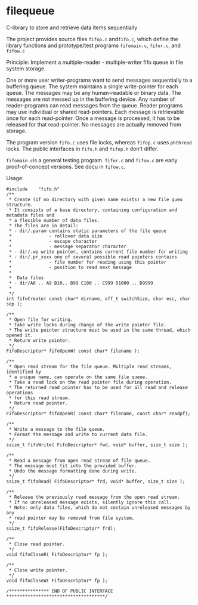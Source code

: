 filequeue
=========

C-library to store and retrieve data items sequentially

The project provides source files `fifop.c` and`fifo.c`, which define
the library functions and
prototype/test programs `fifomain.c`, `fifor.c`, and `fifow.c`

Principle:
Implement a multiple-reader - multiple-writer fifo queue in file system storage.

One or more user writer-programs want to send messages sequentially to a buffering queue.
The system maintains a single write-pointer for each queue.
The messages may be any human-readable or binary data.
The messages are not messed up in the buffering device.
Any number of reader-programs can read messages from the queue.
Reader programs may use individual or shared read-pointers.
Each message is retrievable once for each read-pointer.
Once a message is processed, it has to be released for that read-pointer.
No messages are actually removed from storage.

The program version `fifo.c` uses file locks, whereas `fifop.c` uses `phthread` locks.
The public interfaces in `fifo.h` and `fifop.h` don't differ.

`fifomain.c`is a general testing program.
`fifor.c` and `fifow.c` are early proof-of-concept versions. See docu in `fifow.c`.

Usage:
```
#include	"fifo.h"
/**
 * Create (if no directory with given name exists) a new file queu structure.
 * It consists of a base directory, containing configuration and metadata files and
 * a flexible number of data files.
 * The files are in detail:
 * - dir/.param contains static parameters of the file queue
 *              - rollover data size
 *              - escape character
 *              - message separator character
 * - dir/.wp write pointer, contains current file number for writing
 * - dir/.pr_xxxx one of several possible read pointers contains
 *   			- file number for reading using this pointer
 *   			- position to read next message
 *
 *  Data files
 * - dir/A0 .. A9 B10.. B99 C100 .. C999 D1000 .. D9999 
 *
 */
int fifoCreate( const char* dirname, off_t switchSize, char esc, char sep );

/**
 * Open file for writing.
 * Take write locks during change of the write pointer file.
 * The write pointer structure must be used in the same thread, which opened it.
 * Return write pointer.
 */
FifoDescriptor* fifoOpenW( const char* filename );

/**
 * Open read stream for the file queue. Multiple read streams, identified by
 * a unique name, can operate on the same file queue.
 * Take a read lock on the read pointer file during operation.
 * The returned read pointer has to be used for all read and release operations
 * for this read stream.
 * Return read pointer.
 */
FifoDescriptor* fifoOpenR( const char* filename, const char* readpf);

/**
 * Write a message to the file queue.
 * Format the message and write to current data file.
 */
ssize_t fifoWrite( FifoDescriptor* fwd, void* buffer, size_t size );

/**
 * Read a message from open read stream of file queue.
 * The message must fit into the provided buffer.
 * Undo the message formatting done during write.
 */
ssize_t fifoRead( FifoDescriptor* frd, void* buffer, size_t size );

/**
 * Release the previously read message from the open read stream.
 * If no unreleased message exists, silently ignore this call.
 * Note: only data files, which do not contain unreleased messages by any
 * read pointer may be removed from file system.
 */
ssize_t fifoRelease(FifoDescriptor* frd);

/**
 * Close read pointer.
 */
void fifoCloseR( FifoDescriptor* fp );

/**
 * Close write pointer.
 */
void fifoCloseW( FifoDescriptor* fp );

/*************** END OF PUBLIC INTERFACE *************************************/
```
